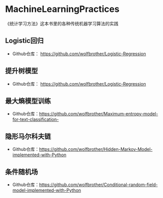 # MachineLearningPractices
《统计学习方法》这本书里的各种传统机器学习算法的实践



## Logistic回归
+ Github仓库： https://github.com/wolfbrother/Logistic-Regression


## 提升树模型
+ Github仓库： https://github.com/wolfbrother/Logistic-Regression 

## 最大熵模型训练
+ Github仓库：https://github.com/wolfbrother/Maximum-entropy-model-for-text-classification-

## 隐形马尔科夫链
+ Github仓库：https://github.com/wolfbrother/Hidden-Markov-Model-implemented-with-Python

## 条件随机场
+ Github仓库：https://github.com/wolfbrother/Conditional-random-field-model-implemented-with-Python
